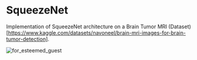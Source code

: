 # SqueezeNet

Implementation of SqueezeNet architecture on a Brain Tumor MRI (Dataset)[https://www.kaggle.com/datasets/navoneel/brain-mri-images-for-brain-tumor-detection].


![for_esteemed_guest](https://github.com/user-attachments/assets/80f4d926-d2dd-45db-a5d9-0f83e4e78247)
